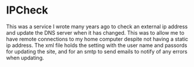 # IPCheck
This was a service I wrote many years ago to check an external ip address and update the DNS server when it has changed.  This was to allow me to have remote connections to my home computer despite not having a static ip address.
The xml file holds the setting with the user name and passords for updating the site, and for an smtp to send emails to notify of any errors when updating.
